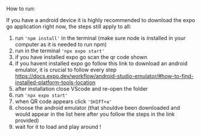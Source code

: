How to run:

If you have a android device it is highly recommended to download the expo go application right now, the steps still apply to all:

1) run `'npm install'` in the terminal (make sure node is installed in your computer as it is needed to run npm)
2) run in the terminal `'npx expo start'`
3) if you have installed expo go scan the qr code shown
4) if you havent installed expo go follow this link to download an android emulator, it is crucial to follow every step https://docs.expo.dev/workflow/android-studio-emulator/#how-to-find-installed-platform-tools-location
5) after installation close VScode and re-open the folder
6) run `'npx expo start'`
7) when QR code appears click `'SHIFT+a'`
8) choose the android emulator (that shouldve been downloaded and would appear in the list here after you follow the steps in the link provided)
9) wait for it to load and play around !
